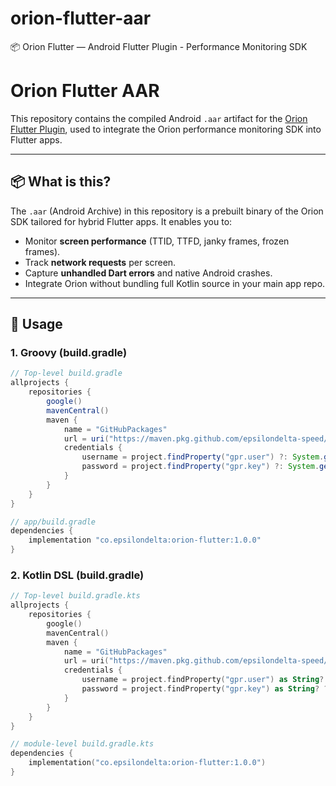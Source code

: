 # orion-flutter-aar
📦 Orion Flutter — Android Flutter Plugin - Performance Monitoring SDK
# Orion Flutter AAR

This repository contains the compiled Android `.aar` artifact for the [Orion Flutter Plugin](https://github.com/epsilondelta-speed/orion_flutter_test1), used to integrate the Orion performance monitoring SDK into Flutter apps.

---

## 📦 What is this?

The `.aar` (Android Archive) in this repository is a prebuilt binary of the Orion SDK tailored for hybrid Flutter apps. It enables you to:

- Monitor **screen performance** (TTID, TTFD, janky frames, frozen frames).
- Track **network requests** per screen.
- Capture **unhandled Dart errors** and native Android crashes.
- Integrate Orion without bundling full Kotlin source in your main app repo.

---

## 🔧 Usage

### 1. Groovy (build.gradle)

```groovy
// Top-level build.gradle
allprojects {
    repositories {
        google()
        mavenCentral()
        maven {
            name = "GitHubPackages"
            url = uri("https://maven.pkg.github.com/epsilondelta-speed/orion-flutter-aar")
            credentials {
                username = project.findProperty("gpr.user") ?: System.getenv("USERNAME")
                password = project.findProperty("gpr.key") ?: System.getenv("GITHUB_TOKEN")
            }
        }
    }
}

// app/build.gradle
dependencies {
    implementation "co.epsilondelta:orion-flutter:1.0.0"
}
```
### 2. Kotlin DSL (build.gradle)
```kotlin
// Top-level build.gradle.kts
allprojects {
    repositories {
        google()
        mavenCentral()
        maven {
            name = "GitHubPackages"
            url = uri("https://maven.pkg.github.com/epsilondelta-speed/orion-flutter-aar")
            credentials {
                username = project.findProperty("gpr.user") as String? ?: System.getenv("USERNAME")
                password = project.findProperty("gpr.key") as String? ?: System.getenv("GITHUB_TOKEN")
            }
        }
    }
}

// module-level build.gradle.kts
dependencies {
    implementation("co.epsilondelta:orion-flutter:1.0.0")
}

```
